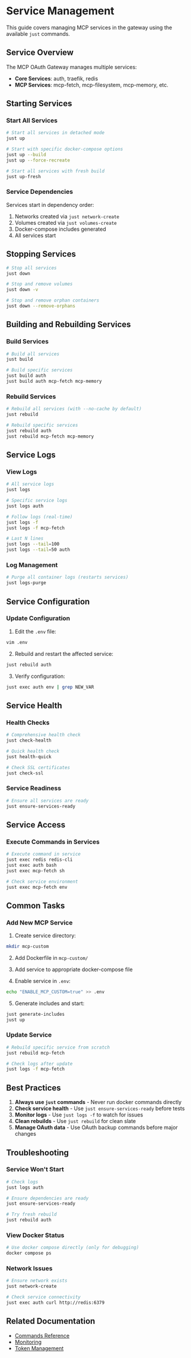 # Service Management

This guide covers managing MCP services in the gateway using the available `just` commands.

## Service Overview

The MCP OAuth Gateway manages multiple services:
- **Core Services**: auth, traefik, redis
- **MCP Services**: mcp-fetch, mcp-filesystem, mcp-memory, etc.

## Starting Services

### Start All Services

```bash
# Start all services in detached mode
just up

# Start with specific docker-compose options
just up --build
just up --force-recreate

# Start all services with fresh build
just up-fresh
```

### Service Dependencies

Services start in dependency order:
1. Networks created via `just network-create`
2. Volumes created via `just volumes-create`
3. Docker-compose includes generated
4. All services start

## Stopping Services

```bash
# Stop all services
just down

# Stop and remove volumes
just down -v

# Stop and remove orphan containers
just down --remove-orphans
```

## Building and Rebuilding Services

### Build Services

```bash
# Build all services
just build

# Build specific services
just build auth
just build auth mcp-fetch mcp-memory
```

### Rebuild Services

```bash
# Rebuild all services (with --no-cache by default)
just rebuild

# Rebuild specific services
just rebuild auth
just rebuild mcp-fetch mcp-memory
```

## Service Logs

### View Logs

```bash
# All service logs
just logs

# Specific service logs
just logs auth

# Follow logs (real-time)
just logs -f
just logs -f mcp-fetch

# Last N lines
just logs --tail=100
just logs --tail=50 auth
```

### Log Management

```bash
# Purge all container logs (restarts services)
just logs-purge
```

## Service Configuration

### Update Configuration

1. Edit the `.env` file:
```bash
vim .env
```

2. Rebuild and restart the affected service:
```bash
just rebuild auth
```

3. Verify configuration:
```bash
just exec auth env | grep NEW_VAR
```

## Service Health

### Health Checks

```bash
# Comprehensive health check
just check-health

# Quick health check
just health-quick

# Check SSL certificates
just check-ssl
```

### Service Readiness

```bash
# Ensure all services are ready
just ensure-services-ready
```

## Service Access

### Execute Commands in Services

```bash
# Execute command in service
just exec redis redis-cli
just exec auth bash
just exec mcp-fetch sh

# Check service environment
just exec mcp-fetch env
```

## Common Tasks

### Add New MCP Service

1. Create service directory:
```bash
mkdir mcp-custom
```

2. Add Dockerfile in `mcp-custom/`

3. Add service to appropriate docker-compose file

4. Enable service in `.env`:
```bash
echo "ENABLE_MCP_CUSTOM=true" >> .env
```

5. Generate includes and start:
```bash
just generate-includes
just up
```

### Update Service

```bash
# Rebuild specific service from scratch
just rebuild mcp-fetch

# Check logs after update
just logs -f mcp-fetch
```

## Best Practices

1. **Always use `just` commands** - Never run docker commands directly
2. **Check service health** - Use `just ensure-services-ready` before tests
3. **Monitor logs** - Use `just logs -f` to watch for issues
4. **Clean rebuilds** - Use `just rebuild` for clean slate
5. **Manage OAuth data** - Use OAuth backup commands before major changes

## Troubleshooting

### Service Won't Start

```bash
# Check logs
just logs auth

# Ensure dependencies are ready
just ensure-services-ready

# Try fresh rebuild
just rebuild auth
```

### View Docker Status

```bash
# Use docker compose directly (only for debugging)
docker compose ps
```

### Network Issues

```bash
# Ensure network exists
just network-create

# Check service connectivity
just exec auth curl http://redis:6379
```

## Related Documentation

- [Commands Reference](commands.md)
- [Monitoring](monitoring.md)
- [Token Management](token-management.md)
